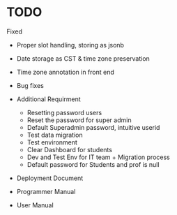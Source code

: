 # TODO

Fixed
- Proper slot handling, storing as jsonb
- Date storage as CST & time zone preservation
- Time zone annotation in front end

- Bug fixes
- Additional Requirment
    - Resetting password users
    - Reset the password for super admin
    - Default Superadmin password, intuitive userid
    - Test data migration
    - Test environment
    - Clear Dashboard for students
    - Dev and Test Env for IT team + Migration process
    - Default password for Students and prof is null

- Deployment Document
- Programmer Manual
- User Manual

